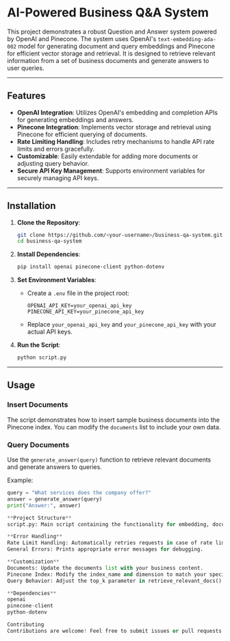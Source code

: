 # AI-Powered Business Q&A System

This project demonstrates a robust Question and Answer system powered by OpenAI and Pinecone. The system uses OpenAI's `text-embedding-ada-002` model for generating document and query embeddings and Pinecone for efficient vector storage and retrieval. It is designed to retrieve relevant information from a set of business documents and generate answers to user queries.

---

## Features

- **OpenAI Integration**: Utilizes OpenAI's embedding and completion APIs for generating embeddings and answers.
- **Pinecone Integration**: Implements vector storage and retrieval using Pinecone for efficient querying of documents.
- **Rate Limiting Handling**: Includes retry mechanisms to handle API rate limits and errors gracefully.
- **Customizable**: Easily extendable for adding more documents or adjusting query behavior.
- **Secure API Key Management**: Supports environment variables for securely managing API keys.

---

## Installation

1. **Clone the Repository**:
    ```bash
    git clone https://github.com/<your-username>/business-qa-system.git
    cd business-qa-system
    ```

2. **Install Dependencies**:
    ```bash
    pip install openai pinecone-client python-dotenv
    ```

3. **Set Environment Variables**:
    - Create a `.env` file in the project root:
      ```dotenv
      OPENAI_API_KEY=your_openai_api_key
      PINECONE_API_KEY=your_pinecone_api_key
      ```
    - Replace `your_openai_api_key` and `your_pinecone_api_key` with your actual API keys.

4. **Run the Script**:
    ```bash
    python script.py
    ```

---

## Usage

### Insert Documents
The script demonstrates how to insert sample business documents into the Pinecone index. You can modify the `documents` list to include your own data.

### Query Documents
Use the `generate_answer(query)` function to retrieve relevant documents and generate answers to queries.

Example:
```python
query = "What services does the company offer?"
answer = generate_answer(query)
print("Answer:", answer)

**Project Structure**
script.py: Main script containing the functionality for embedding, document insertion, querying, and answer generation.

**Error Handling**
Rate Limit Handling: Automatically retries requests in case of rate limit errors from OpenAI.
General Errors: Prints appropriate error messages for debugging.

**Customization**
Documents: Update the documents list with your business content.
Pinecone Index: Modify the index_name and dimension to match your specific use case.
Query Behavior: Adjust the top_k parameter in retrieve_relevant_docs() for the number of relevant documents retrieved.

**Dependencies**
openai
pinecone-client
python-dotenv

Contributing
Contributions are welcome! Feel free to submit issues or pull requests.
